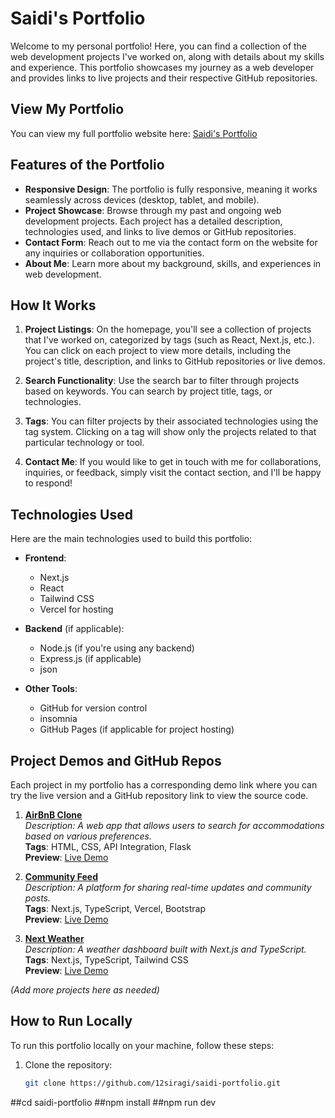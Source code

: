 # Saidi's Portfolio

Welcome to my personal portfolio! Here, you can find a collection of the web development projects I've worked on, along with details about my skills and experience. This portfolio showcases my journey as a web developer and provides links to live projects and their respective GitHub repositories.

## View My Portfolio

You can view my full portfolio website here: [Saidi's Portfolio](https://saidi-portfolio.vercel.app/)

## Features of the Portfolio

- **Responsive Design**: The portfolio is fully responsive, meaning it works seamlessly across devices (desktop, tablet, and mobile).
- **Project Showcase**: Browse through my past and ongoing web development projects. Each project has a detailed description, technologies used, and links to live demos or GitHub repositories.
- **Contact Form**: Reach out to me via the contact form on the website for any inquiries or collaboration opportunities.
- **About Me**: Learn more about my background, skills, and experiences in web development.

## How It Works

1. **Project Listings**: On the homepage, you'll see a collection of projects that I've worked on, categorized by tags (such as React, Next.js, etc.). You can click on each project to view more details, including the project's title, description, and links to GitHub repositories or live demos.
   
2. **Search Functionality**: Use the search bar to filter through projects based on keywords. You can search by project title, tags, or technologies.

3. **Tags**: You can filter projects by their associated technologies using the tag system. Clicking on a tag will show only the projects related to that particular technology or tool.

4. **Contact Me**: If you would like to get in touch with me for collaborations, inquiries, or feedback, simply visit the contact section, and I'll be happy to respond!

## Technologies Used

Here are the main technologies used to build this portfolio:

- **Frontend**:
  - Next.js
  - React
  - Tailwind CSS
  - Vercel for hosting
  
- **Backend** (if applicable):
  - Node.js (if you're using any backend)
  - Express.js (if applicable)
  - json

- **Other Tools**:
  - GitHub for version control
  - insomnia
  - GitHub Pages (if applicable for project hosting)
  
## Project Demos and GitHub Repos

Each project in my portfolio has a corresponding demo link where you can try the live version and a GitHub repository link to view the source code.

1. **[AirBnB Clone](https://github.com/12siragi/AirBnB_clone)**  
   _Description: A web app that allows users to search for accommodations based on various preferences._  
   **Tags**: HTML, CSS, API Integration, Flask  
   **Preview**: [Live Demo](https://your-live-demo-url.com)

2. **[Community Feed](https://github.com/12siragi/community-feed)**  
   _Description: A platform for sharing real-time updates and community posts._  
   **Tags**: Next.js, TypeScript, Vercel, Bootstrap  
   **Preview**: [Live Demo](https://your-live-demo-url.com)

3. **[Next Weather](https://github.com/12siragi/next-weather)**  
   _Description: A weather dashboard built with Next.js and TypeScript._  
   **Tags**: Next.js, TypeScript, Tailwind CSS  
   **Preview**: [Live Demo](https://your-live-demo-url.com)

_(Add more projects here as needed)_

## How to Run Locally

To run this portfolio locally on your machine, follow these steps:

1. Clone the repository:
   ```bash
   git clone https://github.com/12siragi/saidi-portfolio.git

##cd saidi-portfolio
##npm install
##npm run dev
